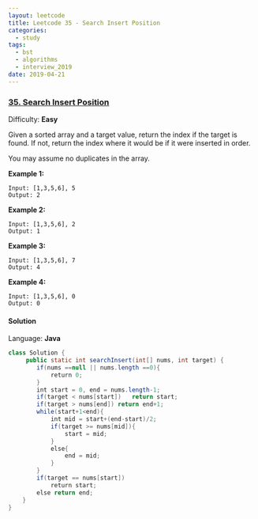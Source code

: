 ```yaml
---
layout: leetcode
title: Leetcode 35 - Search Insert Position
categories:
  - study
tags:
  - bst
  - algorithms
  - interview_2019
date: 2019-04-21
---
```

### [35\. Search Insert Position](https://leetcode.com/problems/search-insert-position/)

Difficulty: **Easy**


Given a sorted array and a target value, return the index if the target is found. If not, return the index where it would be if it were inserted in order.

You may assume no duplicates in the array.

**Example 1:**

```
Input: [1,3,5,6], 5
Output: 2
```

**Example 2:**

```
Input: [1,3,5,6], 2
Output: 1
```

**Example 3:**

```
Input: [1,3,5,6], 7
Output: 4
```

**Example 4:**

```
Input: [1,3,5,6], 0
Output: 0
```


#### Solution

Language: **Java**

```java
class Solution {
     public static int searchInsert(int[] nums, int target) {
        if(nums ==null || nums.length ==0){
            return 0;
        }
        int start = 0, end = nums.length-1;
        if(target < nums[start])   return start;
        if(target > nums[end]) return end+1;
        while(start+1<end){
            int mid = start+(end-start)/2;
            if(target >= nums[mid]){
                start = mid;
            }
            else{
                end = mid;
            }
        }
        if(target == nums[start])
            return start;
        else return end;
    }
}
```